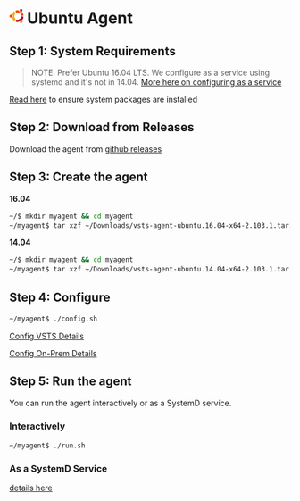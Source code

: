 # ![ubuntu](../res/ubuntu_med.png) Ubuntu Agent

## Step 1: System Requirements

> NOTE: Prefer Ubuntu 16.04 LTS.  We configure as a service using systemd and it's not in 14.04.  [More here on configuring as a service](nixsvc.md)

[Read here](../preview/latebreaking.md) to ensure system packages are installed

## Step 2: Download from Releases

Download the agent from [github releases](https://github.com/Microsoft/vsts-agent/releases/tag/v2.103.1)

## Step 3: Create the agent

**16.04**

```bash
~/$ mkdir myagent && cd myagent
~/myagent$ tar xzf ~/Downloads/vsts-agent-ubuntu.16.04-x64-2.103.1.tar.gz
```

**14.04**

```bash
~/$ mkdir myagent && cd myagent
~/myagent$ tar xzf ~/Downloads/vsts-agent-ubuntu.14.04-x64-2.103.1.tar.gz
```

## Step 4: Configure

```bash
~/myagent$ ./config.sh

```

[Config VSTS Details](configvsts.md)  

[Config On-Prem Details](configonprem.md)

## Step 5: Run the agent

You can run the agent interactively or as a SystemD service.

### Interactively

```bash
~/myagent$ ./run.sh
```

### As a SystemD Service

[details here](svcsystemd.md)
